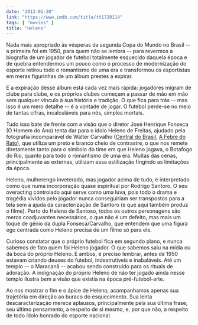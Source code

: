 ```yaml
---
date: "2013-01-20"
link: "https://www.imdb.com/title/tt1720114"
tags: [ "movies" ]
title: "Heleno"
---
```

Nada mais apropriado às vésperas da segunda Copa do Mundo no Brasil -- a primeira foi em 1950, para quem não se lembra -- para revermos a biografia de um jogador de futebol totalmente esquecido daquela época e de quebra entendermos um pouco como o processo de modernização do esporte retirou todo o romantismo de uma era e transformou os esportistas em meras figurinhas de um álbum prestes a expirar.

E a expiração desse álbum está cada vez mais rápida: jogadores migram de clube para clube, e os próprios clubes começam a passar de mão em mão sem qualquer vínculo à sua história e tradição. O que fica para trás -- mas isso é um mero detalhe -- é a vontade de jogar. O futebol perde-se no meio de tantas cifras, incalculáveis para nós, simples mortais.

Tudo isso bate de frente com a visão que o diretor José Henrique Fonseca (O Homem do Ano) tenta dar para o ídolo Heleno de Freitas, ajudado pela fotografia incomparável de Walter Carvalho ([Central do Brasil], [A Febre do Rato]), que utiliza um preto e branco cheio de contrastre, o que nos remete diretamente tanto para o símbolo do time em que Heleno jogava, o Botafogo do Rio, quanto para todo o romantismo de uma era. Muitas das cenas, principalmente as externas, utilizam essa estilização fingindo as limitações da época.

Heleno, mulherengo inveterado, mas jogador acima de tudo, é interpretado como que numa incorporação quase espiritual por Rodrigo Santoro. O seu overacting controlado aqui serve como uma luva, pois todo o drama e tragédia vividos pelo jogador nunca conseguiriam ser transpostos para a tela sem a ajuda da caracterização de Santoro (e que aqui também produz o filme). Perto do Heleno de Santoso, todos os outros personagens são meros coadjuvantes necessários, o que não é um defeito, mas mais um toque de gênio da dupla Fonseca/Carvalho, que entendem que uma figura ego centrada como Heleno precisa de um filme só para ele.

Curioso constatar que o próprio futebol fica em segundo plano, e nunca sabemos de fato quem foi Heleno jogador. O que sabemos saiu na mídia ou da boca do próprio Heleno. E ambos, é preciso lembrar, antes de 1950 estavam criando deuses do futebol, indestrutíveis e inabaláveis. Até um templo -- o Maracanã -- acabou sendo construído para os rituais de adoração. A indignação do próprio Heleno de não ter jogado ainda nesse templo ilustra bem a visão que existia na época pré-futebol-arte.

Ao nos mostrar o fim e o ápice de Heleno, acompanhamos apenas sua trajetória em direção ao buraco do esquecimento. Sua lenta descaracterização merece aplausos, principalmente pela sua última frase, seu último pensamento, a respeito de si mesmo, e, por que não, a respeito de todo ídolo honrado do esporte nacional.

[A Febre do Rato]: /a-febre-do-rato
[Central do Brasil]: /central-do-brasil
